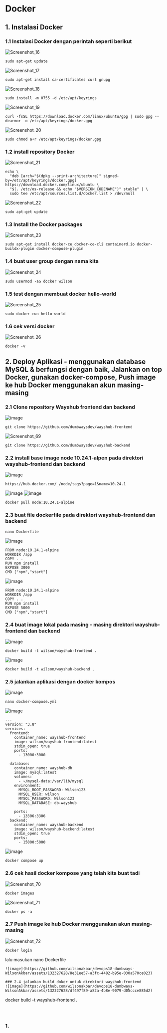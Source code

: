 # Docker
## 1. Instalasi Docker
### 1.1 Instalasi Docker dengan perintah seperti berikut
![Screenshot_16](https://github.com/wilsonakbar/devops18-dumbways-WilsonAkbar/assets/132327628/7753ce33-0517-4524-b859-ffe857358933)
```
sudo apt-get update
```
![Screenshot_17](https://github.com/wilsonakbar/devops18-dumbways-WilsonAkbar/assets/132327628/b87edb7d-fb84-403f-b535-93999aab11cb)
```
sudo apt-get install ca-certificates curl gnupg
```
![Screenshot_18](https://github.com/wilsonakbar/devops18-dumbways-WilsonAkbar/assets/132327628/36484796-8188-4a30-937b-154de40f9bad)
```
sudo install -m 0755 -d /etc/apt/keyrings
```
![Screenshot_19](https://github.com/wilsonakbar/devops18-dumbways-WilsonAkbar/assets/132327628/f686f8d3-da79-4712-96d4-48e897ec3d3d)
```
curl -fsSL https://download.docker.com/linux/ubuntu/gpg | sudo gpg --dearmor -o /etc/apt/keyrings/docker.gpg
```
![Screenshot_20](https://github.com/wilsonakbar/devops18-dumbways-WilsonAkbar/assets/132327628/a101c2ba-511d-490a-98ee-1a03c55eed36)
```
sudo chmod a+r /etc/apt/keyrings/docker.gpg
```
### 1.2 install repository Docker
![Screenshot_21](https://github.com/wilsonakbar/devops18-dumbways-WilsonAkbar/assets/132327628/1054f9ae-5920-406d-95aa-0055f6d0caac)
```
echo \
  "deb [arch="$(dpkg --print-architecture)" signed-by=/etc/apt/keyrings/docker.gpg] https://download.docker.com/linux/ubuntu \
  "$(. /etc/os-release && echo "$VERSION_CODENAME")" stable" | \
  sudo tee /etc/apt/sources.list.d/docker.list > /dev/null
```
![Screenshot_22](https://github.com/wilsonakbar/devops18-dumbways-WilsonAkbar/assets/132327628/229920f6-54a7-44a6-ac1d-0514d54cbc80)
```
sudo apt-get update
```
### 1.3 Install the Docker packages
![Screenshot_23](https://github.com/wilsonakbar/devops18-dumbways-WilsonAkbar/assets/132327628/cec60ad2-beec-4350-b520-d24b3f6399d3)
```
sudo apt-get install docker-ce docker-ce-cli containerd.io docker-buildx-plugin docker-compose-plugin
```
### 1.4 buat user group dengan nama kita
![Screenshot_24](https://github.com/wilsonakbar/devops18-dumbways-WilsonAkbar/assets/132327628/57db033f-54fc-4533-91f5-443366fdcfe4)
```
sudo usermod -aG docker wilson
```
### 1.5 test dengan membuat docker hello-world
![Screenshot_25](https://github.com/wilsonakbar/devops18-dumbways-WilsonAkbar/assets/132327628/9cb1ef87-d0ee-44af-b6c7-12a7e2306d83)
```
sudo docker run hello-world
```
### 1.6 cek versi docker
![Screenshot_26](https://github.com/wilsonakbar/devops18-dumbways-WilsonAkbar/assets/132327628/3365f00e-a417-44bd-b145-4b7c3191477c)
```
docker -v
```


## 2. Deploy Aplikasi - menggunakan database MySQL & berfungsi dengan baik, Jalankan on top Docker, gunakan docker-compose, Push image ke hub Docker menggunakan akun masing-masing
### 2.1 Clone repository Wayshub frontend dan backend
![image](https://github.com/wilsonakbar/devops18-dumbways-WilsonAkbar/assets/132327628/1e4e9442-3308-40fc-8b28-d34748ca5586)
```
git clone https://github.com/dumbwaysdev/wayshub-frontend
```
![Screenshot_69](https://github.com/wilsonakbar/devops18-dumbways-WilsonAkbar/assets/132327628/46e76b3e-ab2f-43df-9fec-2114d9b3ec44)
```
git clone https://github.com/dumbwaysdev/wayshub-backend
```
### 2.2 install base image node 10.24.1-alpen pada direktori wayshub-frontend dan backend
![image](https://github.com/wilsonakbar/devops18-dumbways-WilsonAkbar/assets/132327628/aae4adf6-8327-413e-8da1-d71f3cd8999a)
```
https://hub.docker.com/_/node/tags?page=1&name=10.24.1
```
![image](https://github.com/wilsonakbar/devops18-dumbways-WilsonAkbar/assets/132327628/468ea506-12ff-497f-b4d9-423d5b2fe05c)
![image](https://github.com/wilsonakbar/devops18-dumbways-WilsonAkbar/assets/132327628/6b7b7160-308d-4de4-b27d-51b35a8d15c7)
```
docker pull node:10.24.1-alpine
```
### 2.3 buat file dockerfile pada direktori wayshub-frontend dan backend
```
nano Dockerfile
```
![image](https://github.com/wilsonakbar/devops18-dumbways-WilsonAkbar/assets/132327628/b6460c82-a85e-4b3c-a1bd-dfff9cac3db1)
```
FROM node:10.24.1-alpine
WORKDIR /app
COPY . .
RUN npm install
EXPOSE 3000
CMD ["npm","start"]
```
![image](https://github.com/wilsonakbar/devops18-dumbways-WilsonAkbar/assets/132327628/d4999c83-7a25-486c-a964-a4adfbaece16)
```
FROM node:10.24.1-alpine
WORKDIR /app
COPY . .
RUN npm install
EXPOSE 5000
CMD ["npm","start"]
```
### 2.4 buat image lokal pada masing - masing direktori wayshub-frontend dan backend
![image](https://github.com/wilsonakbar/devops18-dumbways-WilsonAkbar/assets/132327628/d06d83fe-225d-4f15-8544-4bfd93628311)
```
docker build -t wilson/wayshub-frontend .
```
![image](https://github.com/wilsonakbar/devops18-dumbways-WilsonAkbar/assets/132327628/9506ac12-c330-4d0f-a0cc-00a87497a525)
```
docker build -t wilson/wayshub-backend .
```
### 2.5 jalankan aplikasi dengan docker kompos
![image](https://github.com/wilsonakbar/devops18-dumbways-WilsonAkbar/assets/132327628/dbb650cc-b7ab-42b3-bd8a-6794ada39508)
```
nano docker-compose.yml
```
![image](https://github.com/wilsonakbar/devops18-dumbways-WilsonAkbar/assets/132327628/62fd5289-f050-489b-813f-c4e61ac15272)
```
---
version: "3.8"
services:
  frontend:
    container_name: wayshub-frontend
    image: wilson/wayshub-frontend:latest
    stdin_open: true
    ports:
      - 13000:3000

  database:
    container_name: wayshub-db
    image: mysql:latest
    volumes:
      - ~/mysql-data:/var/lib/mysql
    environment:
      MYSQL_ROOT_PASSWORD: Wilson123
      MYSQL_USER: wilson
      MYSQL_PASSWORD: Wilson123
      MYSQL_DATABASE: db-wayshub
    
    ports:
      - 13306:3306
  backend:
    container_name: wayshub-backend
    image: wilson/wayshub-backend:latest
    stdin_open: true
    ports:
      - 15000:5000
```
![image](https://github.com/wilsonakbar/devops18-dumbways-WilsonAkbar/assets/132327628/6fa991f6-e46a-4db6-91c1-3c91f559bcd1)
```
docker compose up
```
### 2.6 cek hasil docker kompose yang telah kita buat tadi
![Screenshot_70](https://github.com/wilsonakbar/devops18-dumbways-WilsonAkbar/assets/132327628/9664cef5-727a-4f6e-ab46-346c1b7f5c63)
```
docker images
```
![Screenshot_71](https://github.com/wilsonakbar/devops18-dumbways-WilsonAkbar/assets/132327628/51097c5d-eb81-4aa3-a6ba-ff98b37b2e7b)
```
docker ps -a
```
### 2.7 Push image ke hub Docker menggunakan akun masing-masing
![Screenshot_72](https://github.com/wilsonakbar/devops18-dumbways-WilsonAkbar/assets/132327628/fd100983-97f3-44cf-a2d4-230833c5d0c8)
```
docker login
```
lalu masukan 
nano Dockerfile
```
![image](https://github.com/wilsonakbar/devops18-dumbways-WilsonAkbar/assets/132327628/8e31ee57-a3fc-4482-b95e-030a570ce023)

### 2.4 jalankan build doker untuk direktori wayshub-frontend
![image](https://github.com/wilsonakbar/devops18-dumbways-WilsonAkbar/assets/132327628/df497f89-a82a-4b8e-9079-d05ccce885d2)
```
docker build -t wayshub-frontend .
```



```

### 1.
```
```
